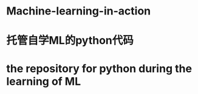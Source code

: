 # Machine-learning-in-action
# 托管自学ML的python代码
# the repository for python during the learning of ML
